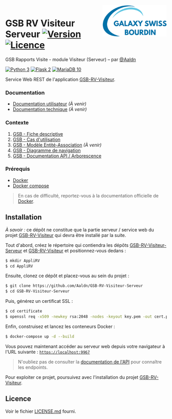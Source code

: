 <img src="app/static/logo.png" align="right" width="200px"/>

GSB RV Visiteur Serveur [![Version](https://img.shields.io/badge/version-1.0.0-2fba00.svg?style=flat-square)](#readme) [![Licence](https://img.shields.io/badge/licence-MIT-2fba00.svg?style=flat-square)](https://github.com/Aaldn/GSB-RV-Visiteur-Serveur/blob/master/LICENSE.md)
========================

GSB Rapports Visite - module Visiteur (Serveur) – par [@Aaldn](https://github.com/Aaldn)

[![Python 3](https://img.shields.io/badge/Python-3.10-3775ab.svg?style=flat-square&logo=python&logoColor=ffffff)](https://www.python.org/) [![Flask 2](https://img.shields.io/badge/Flask-2.0-ffffff.svg?style=flat-square&logo=flask)](https://flask.palletsprojects.com/en/2.0.x/) [![MariaDB 10](https://img.shields.io/badge/MariaDB-10.5-c0765a.svg?style=flat-square&logo=mariadb)](https://mariadb.org/)

Service Web REST de l'application [GSB-RV-Visiteur](https://github.com/Aaldn/GSB-RV-Visiteur).

### Documentation

  * [Documentation utilisateur](docs/Documentation-Utilisateur.pdf) _(À venir)_
  * [Documentation technique](docs/Documentation-Technique.pdf) _(À venir)_

### Contexte

1. [GSB - Fiche descriptive](docs/01-GSB-AppliRV-FicheDescriptive.pdf)
2. [GSB - Cas d'utilisation](docs/02-GSB-AppliRV-Visiteur-UC.pdf)
3. [GSB - Modèle Entité-Association](docs/03-GSB-AppliRV-MEA.pdf) _(À venir)_
4. [GSB - Diagramme de navigation](docs/04-GSB-AppliRV-Navigation.pdf)
5. [GSB - Documentation API / Arborescence](docs/05-GSB-AppliRV-Documentation-API.pdf)

### Prérequis

  * [Docker](https://docs.docker.com/get-docker)
  * [Docker compose](https://docs.docker.com/compose/install)

> En cas de difficulté, reportez-vous à la documentation officielle de [Docker](https://docs.docker.com/).

## Installation

_À savoir :_ ce dépôt ne constitue que la partie serveur / service web du projet [GSB-RV-Visiteur](https://github.com/Aaldn/GSB-RV-Visiteur) qui devra être installé par la suite.

Tout d'abord, créez le répertoire qui contiendra les dépôts [GSB-RV-Visiteur-Serveur](https://github.com/Aaldn/GSB-RV-Visiteur-Serveur) et [GSB-RV-Visiteur](https://github.com/Aaldn/GSB-RV-Visiteur) et positionnez-vous dedans : 

```bash
$ mkdir AppliRV
$ cd AppliRV
```

Ensuite, clonez ce dépôt et placez-vous au sein du projet :

```bash
$ git clone https://github.com/Aaldn/GSB-RV-Visiteur-Serveur
$ cd GSB-RV-Visiteur-Serveur
```

Puis, générez un certificat SSL :

```bash
$ cd certificate
$ openssl req -x509 -newkey rsa:2048 -nodes -keyout key.pem -out cert.pem -days 365 -config openssl.cnf
```

Enfin, construisez et lancez les conteneurs Docker :

```bash
$ docker-compose up -d --build
```

Vous pouvez maintenant accéder au serveur web depuis votre navigateur à l'URL suivante : [`https://localhost:9967`](https://localhost:9967)

> N'oubliez pas de consulter la [documentation de l'API](docs/05-GSB-AppliRV-Documentation-API.pdf) pour connaître les endpoints.

Pour exploiter ce projet, poursuivez avec l'installation du projet [GSB-RV-Visiteur](https://github.com/Aaldn/GSB-RV-Visiteur).

## Licence

Voir le fichier [LICENSE.md](https://github.com/Aaldn/GSB-RV-Visiteur-Serveur/blob/master/LICENSE.md) fourni.